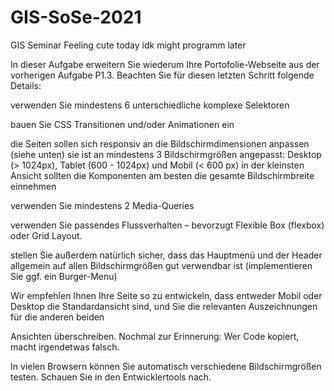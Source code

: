 # GIS-SoSe-2021
GIS Seminar
Feeling cute today idk might programm later



In dieser Aufgabe erweitern Sie wiederum Ihre Portofolie-Webseite aus der vorherigen Aufgabe P1.3.
Beachten Sie für diesen letzten Schritt folgende Details:


verwenden Sie mindestens 6 unterschiedliche komplexe Selektoren


bauen Sie CSS Transitionen und/oder Animationen ein


die Seiten sollen sich responsiv an die Bildschirmdimensionen anpassen (siehe unten)
sie ist an mindestens 3 Bildschirmgrößen angepasst: Desktop (> 1024px), Tablet (600 - 1024px) und Mobil (< 600 px)
in der kleinsten Ansicht sollten die Komponenten am besten die gesamte Bildschirmbreite einnehmen


verwenden Sie mindestens 2 Media-Queries


verwenden Sie passendes Flussverhalten – bevorzugt Flexible Box (flexbox) oder Grid Layout.


stellen Sie außerdem natürlich sicher, dass das Hauptmenü und der Header allgemein auf allen Bildschirmgrößen gut verwendbar ist (implementieren Sie ggf. ein Burger-Menu)


Wir empfehlen Ihnen Ihre Seite so zu entwickeln, dass entweder Mobil oder Desktop die Standardansicht sind, und Sie die relevanten Auszeichnungen für die anderen beiden 


Ansichten überschreiben. Nochmal zur Erinnerung: Wer Code kopiert, macht irgendetwas falsch.


In vielen Browsern können Sie automatisch verschiedene Bildschirmgrößen testen. Schauen Sie in den Entwicklertools nach.